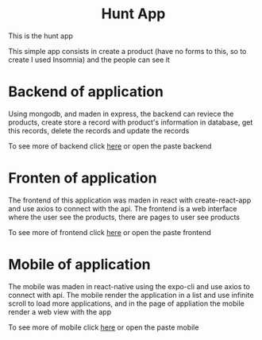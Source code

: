 <h1 align="center">Hunt App</h1>
<p>This is the hunt app</p>
<p>This simple app consists in create a product (have no forms to this, so to create I used Insomnia) and the people can see it</p>

# Backend of application
<p>Using mongodb, and maden in express, the backend can reviece the products, create store a record with product's information in database, get this records, delete the records and update the records</p>
<p>To see more of backend click <a href="https://github.com/Luan-Farias/Hunt-App/tree/master/backend">here</a> or open the paste backend</p>

# Fronten of application
<p>The frontend of this application was maden in react with create-react-app and use axios to connect with the api. The frontend is a web interface where the user see the products, there are pages to user see products</p>
<p>To see more of frontend click <a href="https://github.com/Luan-Farias/Hunt-App/tree/master/frontend">here</a> or open the paste frontend</p>

# Mobile of application
<p>The mobile was maden in react-native using the expo-cli and use axios to connect with api. The mobile render the application in a list and use infinite scroll to load more applications, and in the page of appliation the mobile render a web view with the app</p>
<p>To see more of mobile click <a href="https://github.com/Luan-Farias/Hunt-App/tree/master/mobile">here</a> or open the paste mobile</p>